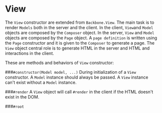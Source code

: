View
====

The `View` constructor are extended from `Backbone.View`. The main task is to render `Models` both in the server and the client. In the client, `View`and `Model` objects are composed by the `Composer` object. In the server, `View` and `Model` objects are composed by the `Page` object. A `page definition` is written using the `Page` constructor and it is given to the `Composer` to generate a page. The `View` object central role is to generate HTML in the server and HTML and interactions in the client.

These are methods and behaviors of `View` constructor:

###`#constructor(Model model, ...)`
During initialization of a `View` constructor. A `Model` instance should always be passed. A `View` instance can't exist without a `Model` instance. 

###`#render`
A `View` object will call `#render` in the client if the HTML doesn't exist in the DOM.


###`#root`


